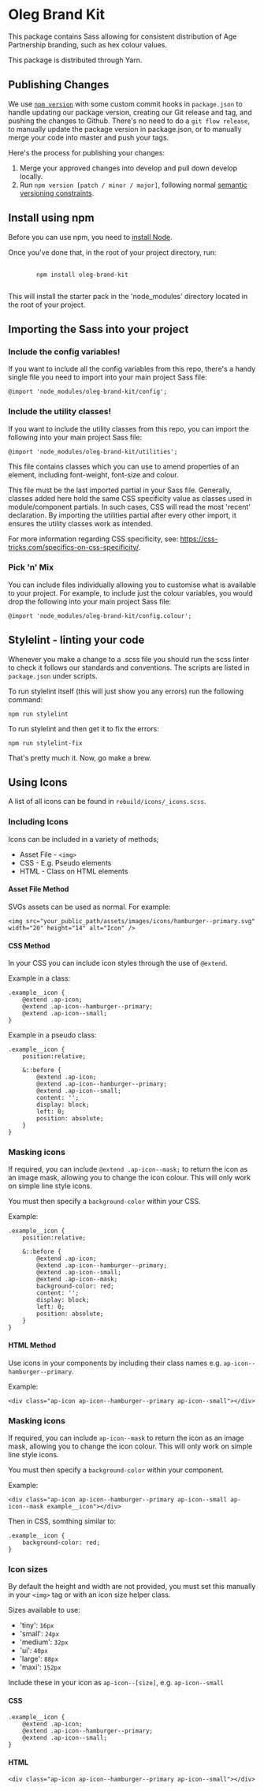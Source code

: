 # Oleg Brand Kit

This package contains Sass allowing for consistent distribution of Age Partnership branding, such as hex colour values.

This package is distributed through Yarn.

## Publishing Changes
We use [`npm version`](https://docs.npmjs.com/cli/v6/commands/npm-version) with some custom commit hooks in `package.json` to handle updating our package version, creating our Git release and tag, and pushing the changes to Github. There's no need to do a `git flow release`, to manually update the package version in package.json, or to manually merge your code into master and push your tags.

Here's the process for publishing your changes:
1. Merge your approved changes into develop and pull down develop locally.
2. Run `npm version [patch / minor / major]`, following normal [semantic versioning constraints](https://semver.org/).

## Install using npm

Before you can use npm, you need to [install Node](https://nodejs.org/en/download/).

Once you've done that, in the root of your project directory, run:

<pre>
    <code>
        npm install oleg-brand-kit
    </code>
</pre>

This will install the starter pack in the 'node_modules' directory located in the root of your project.

## Importing the Sass into your project

### Include the config variables!

If you want to include all the config variables from this repo, there's a handy single file you need to import into your main project Sass file:

`@import 'node_modules/oleg-brand-kit/config';`

### Include the utility classes!

If you want to include the utility classes from this repo, you can import the following into your main project Sass file:

`@import 'node_modules/oleg-brand-kit/utilities';`

This file contains classes which you can use to amend properties of an element, including font-weight, font-size and colour.

This file must be the last imported partial in your Sass file. Generally, classes added here hold the same CSS specificity value as classes used in module/component partials. In such cases, CSS will read the most 'recent' declaration. By importing the utilities partial after every other import, it ensures the utility classes work as intended.

For more information regarding CSS specificity, see: https://css-tricks.com/specifics-on-css-specificity/.

### Pick 'n' Mix

You can include files individually allowing you to customise what is available to your project. For example, to include just the colour variables, you would drop the following into your main project Sass file:

`@import 'node_modules/oleg-brand-kit/config.colour';`

## Stylelint - linting your code

Whenever you make a change to a .scss file you should run the scss linter to check it follows our standards and conventions. The scripts are listed in `package.json` under scripts.

To run stylelint itself (this will just show you any errors) run the following command:

`npm run stylelint`

To run stylelint and then get it to fix the errors:

`npm run stylelint-fix`


That's pretty much it. Now, go make a brew.

## Using Icons

A list of all icons can be found in `rebuild/icons/_icons.scss`.

### Including Icons
Icons can be included in a variety of methods;

* Asset File - `<img>`
* CSS - E.g. Pseudo elements
* HTML - Class on HTML elements

#### Asset File Method

SVGs assets can be used as normal. For example:

```
<img src="your_public_path/assets/images/icons/hamburger--primary.svg" width="20" height="14" alt="Icon" />
```


#### CSS Method

In your CSS you can include icon styles through the use of `@extend`. 

Example in a class:

```
.example__icon {
    @extend .ap-icon;
    @extend .ap-icon--hamburger--primary;
    @extend .ap-icon--small;
}
```

Example in a pseudo class:

```
.example__icon {
    position:relative;

    &::before {
        @extend .ap-icon;
        @extend .ap-icon--hamburger--primary;
        @extend .ap-icon--small;
        content: '';
        display: block;
        left: 0;
        position: absolute;
    }
}
```

### Masking icons

If required, you can include `@extend .ap-icon--mask;` to return the icon as an image mask, allowing you to change the icon colour. This will only work on simple line style icons.

You must then specify a `background-color` within your CSS.

Example:

```
.example__icon {
    position:relative;

    &::before {
        @extend .ap-icon;
        @extend .ap-icon--hamburger--primary;
        @extend .ap-icon--small;
        @extend .ap-icon--mask;
        background-color: red;
        content: '';
        display: block;
        left: 0;
        position: absolute;
    }
}
```


#### HTML Method
Use icons in your components by including their class names e.g. `ap-icon--hamburger--primary`.

Example:

`<div class="ap-icon ap-icon--hamburger--primary ap-icon--small"></div>`

### Masking icons

If required, you can include `ap-icon--mask` to return the icon as an image mask, allowing you to change the icon colour. This will only work on simple line style icons.

You must then specify a `background-color` within your component.

Example:

`<div class="ap-icon ap-icon--hamburger--primary ap-icon--small ap-icon--mask example__icon"></div>`

Then in CSS, somthing similar to:

```
.example__icon {
    background-color: red;
}
```

### Icon sizes
By default the height and width are not provided, you must set this manually in your `<img>` tag or with an icon size helper class.

Sizes available to use:

* 'tiny': `16px`
* 'small': `24px`
* 'medium': `32px`
* 'ui': `40px`
* 'large': `88px`
* 'maxi': `152px`

Include these in your icon as `ap-icon--[size]`, e.g. `ap-icon--small`

#### CSS

```
.example__icon {
    @extend .ap-icon;
    @extend .ap-icon--hamburger--primary;
    @extend .ap-icon--small;
}
```

#### HTML

`<div class="ap-icon ap-icon--hamburger--primary ap-icon--small"></div>`
